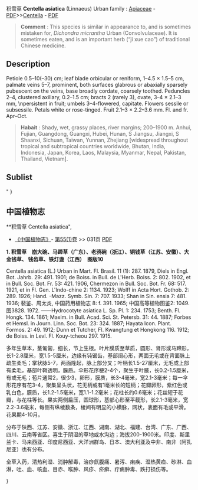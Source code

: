 积雪草 **Centella asiatica** (Linnaeus) Urban
family : [Apiaceae](http://www.iplant.cn/info/Apiaceae?t=foc) - [PDF](http://www.iplant.cn/foc/pdf/Apiaceae.pdf)>>[Centella](http://www.iplant.cn/info/Centella?t=foc) - [PDF](http://www.iplant.cn/foc/pdf/Centella.pdf)


> **Comment** : 
> This species is similar in appearance to, and is sometimes mistaken for, *Dichondra* *micrantha* Urban (Convolvulaceae). It is sometimes eaten, and is an important herb (“ji xue cao”) of traditional Chinese medicine.

## Description

Petiole 0.5–10(–30) cm; leaf blade orbicular or reniform, 1–4.5 × 1.5–5 cm, palmate veins 5–7, prominent, both surfaces glabrous or abaxially sparsely pubescent on the veins, base broadly cordate, coarsely toothed. Peduncles 2–4, clustered axillary, 0.2–1.5 cm; bracts 2 (rarely 3), ovate, 3–4 × 2.1–3 mm,  &#x0D;\npersistent in fruit; umbels 3–4-flowered, capitate. Flowers sessile or subsessile. Petals white or rose-tinged. Fruit 2.1–3 × 2.2–3.6 mm. Fl. and fr. Apr–Oct.


> **Habait** : 
> Shady, wet, grassy places, river margins; 200–1900 m. Anhui, Fujian, Guangdong, Guangxi, Hubei, Hunan, S Jiangsu, Jiangxi, S Shaanxi, Sichuan, Taiwan, Yunnan, Zhejiang [widespread throughout tropical and subtropical countries worldwide, Bhutan, India, Indonesia, Japan, Korea, Laos, Malaysia, Myanmar, Nepal, Pakistan, Thailand, Vietnam].


## Sublist
"
}
## 中国植物志

**积雪草 Centella asiatica",

* [《中国植物志》](http://www.iplant.cn/frps)- [第55(1)卷](http://www.iplant.cn/frps/vol/55(1)) >> 031页 [PDF](http://www.iplant.cn/frps/pdf/55(1)/031.PDF)


**1. 积雪草　崩大碗、马蹄草（广东）、老鸦碗（浙江）、铜钱草（江苏、安徽）、大金钱草、 钱齿草、铁灯盏（江西）　图版10**

Centella asiatica (L.) Urban in Mart. Fl. Brasil. 11 (1): 287. 1879, Diels in Engl. Bot. Jahrb. 29: 491. 1901; de Boiss. in Bull. de L'Herb. Boiss. 2: 802. 1902, et in Bull. Soc. Bot. Fr. 53: 421. 1906, Chermezon in Bull. Soc. Bot. Fr. 68: 517. 1921, et in Fl. Gen. L'Indo-chine 2: 1134. 1923; Wolff in Acta Hort. Gothob. 2: 289. 1926; Hand. -Mazz. Symb. Sin. 7: 707. 1933; Shan in Sin. ensia 7: 481. 1936; 裴鉴、周太炎, 中国药用植物志 8: f. 391. 1965; 中国高等植物图鉴2: 1049. 图3828. 1972. ——Hydrocotyte asiatica L. Sp. Pl. 1: 234. 1753; Benth. Fl. Hongk. 134. 1861; Maxim. in Bull. Acad. Sci. St. Petersb. 31: 44. 1887; Forbes et Hemsl. in Journ. Linn. Soc. Bot. 23: 324. 1887; Hayata Icon. Plant. Formos. 2: 49. 1912; Dunn et Tutcher, Fl. Kwangtung et Hongkong 116. 1912; de Boiss. in Levl. Fl. Kouy-tcheou 297. 1915.

多年生草本，茎匍匐，细长，节上生根。叶片膜质至草质，圆形、肾形或马蹄形，长1-2.8厘米，宽1.5-5厘米，边缘有钝锯齿，基部阔心形，两面无毛或在背面脉上疏生柔毛；掌状脉5-7，两面隆起，脉上部分叉；叶柄长1.5-27厘米，无毛或上部有柔毛，基部叶鞘透明，膜质。伞形花序梗2-4个，聚生于叶腋，长0.2-1.5厘米，有或无毛；苞片通常2，很少3，卵形，膜质，长3-4毫米，宽2.1-3毫米；每一伞形花序有花3-4，聚集呈头状，花无柄或有1毫米长的短柄；花瓣卵形，紫红色或乳白色，膜质，长1.2-1.5毫米，宽1.1-1.2毫米；花柱长约0.6毫米；花丝短于花瓣，与花柱等长。果实两侧扁压，圆球形，基部心形至平截形，长2.1-3毫米，宽2.2-3.6毫米，每侧有纵棱数条，棱间有明显的小横脉，网状，表面有毛或平滑。花果期4-10月。

分布于陕西、江苏、安徽、浙江、江西、湖南、湖北、福建、台湾、广东、广西、四川、云南等省区。喜生于阴湿的草地或水沟边；海拔200-1900米。印度、斯里兰卡、马来西亚、印度尼西亚、大洋洲群岛、日本、澳大利亚及中非、南非（阿扎尼亚）也有分布。

全草入药，清热利湿、消肿解毒，治痧氙腹痛、暑泻、痢疾、湿热黄疸、砂淋、血淋，吐、血、咳血、目赤、喉肿、风疹、疥癣、疔痈肿毒、跌打损伤等。

}